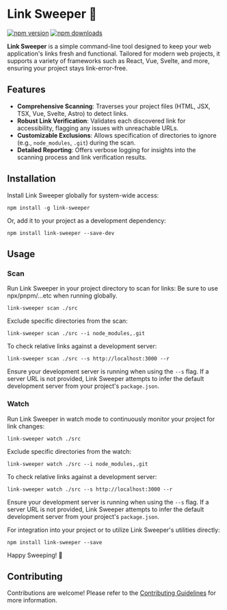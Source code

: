 # Link Sweeper 🧹

[![npm version](https://img.shields.io/npm/v/link-sweeper.svg)](https://www.npmjs.com/package/link-sweeper)
[![npm downloads](https://img.shields.io/npm/dt/link-sweeper.svg)](https://www.npmjs.com/package/link-sweeper)

**Link Sweeper** is a simple command-line tool designed to keep your web application's links fresh and functional. Tailored for modern web projects, it supports a variety of frameworks such as React, Vue, Svelte, and more, ensuring your project stays link-error-free.

## Features

- **Comprehensive Scanning**: Traverses your project files (HTML, JSX, TSX, Vue, Svelte, Astro) to detect links.
- **Robust Link Verification**: Validates each discovered link for accessibility, flagging any issues with unreachable URLs.
- **Customizable Exclusions**: Allows specification of directories to ignore (e.g., `node_modules`, `.git`) during the scan.
- **Detailed Reporting**: Offers verbose logging for insights into the scanning process and link verification results.

## Installation

Install Link Sweeper globally for system-wide access:

    npm install -g link-sweeper

Or, add it to your project as a development dependency:

    npm install link-sweeper --save-dev

## Usage

### Scan

Run Link Sweeper in your project directory to scan for links:
Be sure to use npx/pnpm/...etc when running globally.

    link-sweeper scan ./src

Exclude specific directories from the scan:

    link-sweeper scan ./src --i node_modules,.git

To check relative links against a development server:

    link-sweeper scan ./src --s http://localhost:3000 --r

Ensure your development server is running when using the `--s` flag. If a server URL is not provided, Link Sweeper attempts to infer the default development server from your project's `package.json`.

### Watch

Run Link Sweeper in watch mode to continuously monitor your project for link changes:

    link-sweeper watch ./src

Exclude specific directories from the watch:

    link-sweeper watch ./src --i node_modules,.git

To check relative links against a development server:

    link-sweeper watch ./src --s http://localhost:3000 --r

Ensure your development server is running when using the `--s` flag. If a server URL is not provided, Link Sweeper attempts to infer the default development server from your project's `package.json`.

For integration into your project or to utilize Link Sweeper's utilities directly:

    npm install link-sweeper --save

Happy Sweeping! 🚀

## Contributing

Contributions are welcome! Please refer to the [Contributing Guidelines](CONTRIBUTING.md) for more information.
